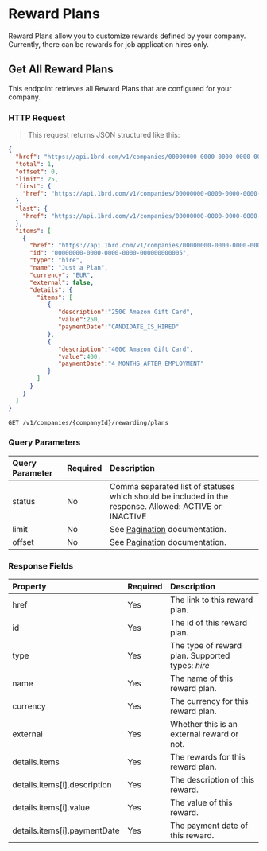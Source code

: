 # Reward Plans

Reward Plans allow you to customize rewards defined by your company. Currently, there can be rewards for job application hires only.

## Get All Reward Plans

This endpoint retrieves all Reward Plans that are configured for your company.

### HTTP Request

> This request returns JSON structured like this:

```json
{
  "href": "https://api.1brd.com/v1/companies/00000000-0000-0000-0000-000000000000/rewarding/plans?offset=0&limit=25",
  "total": 1,
  "offset": 0,
  "limit": 25,
  "first": {
    "href": "https://api.1brd.com/v1/companies/00000000-0000-0000-0000-000000000000/rewarding/plans?offset=0&limit=25"
  },
  "last": {
    "href": "https://api.1brd.com/v1/companies/00000000-0000-0000-0000-000000000000/rewarding/plans?offset=0&limit=25"
  },
  "items": [
    {
      "href": "https://api.1brd.com/v1/companies/00000000-0000-0000-0000-000000000000/rewarding/plans/00000000-0000-0000-0000-000000000005",
      "id": "00000000-0000-0000-0000-000000000005",
      "type": "hire",
      "name": "Just a Plan",
      "currency": "EUR",
      "external": false,
      "details": {
        "items": [
           {
              "description":"250€ Amazon Gift Card",
              "value":250,
              "paymentDate":"CANDIDATE_IS_HIRED"
           },
           {
              "description":"400€ Amazon Gift Card",
              "value":400,
              "paymentDate":"4_MONTHS_AFTER_EMPLOYMENT"
           }
        ]
      }
    }
  ]
}
```

`GET /v1/companies/{companyId}/rewarding/plans`

### Query Parameters

| Query Parameter | Required | Description                                                                                            |
|:----------------|:---------|:-------------------------------------------------------------------------------------------------------|
| status          | No       | Comma separated list of statuses which should be included in the response. Allowed: ACTIVE or INACTIVE |
| limit           | No       | See [Pagination](#pagination) documentation.                                                           |
| offset          | No       | See [Pagination](#pagination) documentation.                                                           |

### Response Fields

| Property                     | Required | Description                                                                                           |
|:-----------------------------|:---------|:------------------------------------------------------------------------------------------------------|
| href                         | Yes      | The link to this reward plan.
| id                           | Yes      | The id of this reward plan.
| type                         | Yes      | The type of reward plan. Supported types: *hire*
| name                         | Yes      | The name of this reward plan.
| currency                     | Yes      | The currency for this reward plan.
| external                     | Yes      | Whether this is an external reward or not.
| details.items                | Yes      | The rewards for this reward plan.
| details.items[i].description | Yes      | The description of this reward.
| details.items[i].value       | Yes      | The value of this reward.
| details.items[i].paymentDate | Yes      | The payment date of this reward.